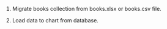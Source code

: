1. Migrate books collection from books.xlsx or books.csv file.

2. Load data to chart from database.